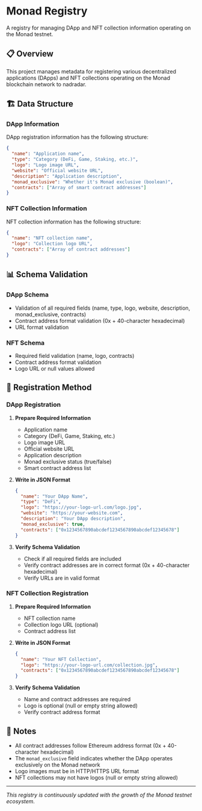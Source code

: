 # Monad Registry

A registry for managing DApp and NFT collection information operating on the Monad testnet.

## 📋 Overview

This project manages metadata for registering various decentralized applications (DApps) and NFT collections operating on the Monad blockchain network to nadradar.

## 🏗️ Data Structure

### DApp Information

DApp registration information has the following structure:

```json
{
  "name": "Application name",
  "type": "Category (DeFi, Game, Staking, etc.)",
  "logo": "Logo image URL",
  "website": "Official website URL",
  "description": "Application description",
  "monad_exclusive": "Whether it's Monad exclusive (boolean)",
  "contracts": ["Array of smart contract addresses"]
}
```

### NFT Collection Information

NFT collection information has the following structure:

```json
{
  "name": "NFT collection name",
  "logo": "Collection logo URL",
  "contracts": ["Array of contract addresses"]
}
```

## 📊 Schema Validation

### DApp Schema
- Validation of all required fields (name, type, logo, website, description, monad_exclusive, contracts)
- Contract address format validation (0x + 40-character hexadecimal)
- URL format validation

### NFT Schema
- Required field validation (name, logo, contracts)
- Contract address format validation
- Logo URL or null values allowed

## 🔧 Registration Method

### DApp Registration

1. **Prepare Required Information**
   - Application name
   - Category (DeFi, Game, Staking, etc.)
   - Logo image URL
   - Official website URL
   - Application description
   - Monad exclusive status (true/false)
   - Smart contract address list

2. **Write in JSON Format**
   ```json
   {
     "name": "Your DApp Name",
     "type": "DeFi",
     "logo": "https://your-logo-url.com/logo.jpg",
     "website": "https://your-website.com",
     "description": "Your DApp description",
     "monad_exclusive": true,
     "contracts": ["0x1234567890abcdef1234567890abcdef12345678"]
   }
   ```

3. **Verify Schema Validation**
   - Check if all required fields are included
   - Verify contract addresses are in correct format (0x + 40-character hexadecimal)
   - Verify URLs are in valid format

### NFT Collection Registration

1. **Prepare Required Information**
   - NFT collection name
   - Collection logo URL (optional)
   - Contract address list

2. **Write in JSON Format**
   ```json
   {
     "name": "Your NFT Collection",
     "logo": "https://your-logo-url.com/collection.jpg",
     "contracts": ["0x1234567890abcdef1234567890abcdef12345678"]
   }
   ```

3. **Verify Schema Validation**
   - Name and contract addresses are required
   - Logo is optional (null or empty string allowed)
   - Verify contract address format

## 📝 Notes

- All contract addresses follow Ethereum address format (0x + 40-character hexadecimal)
- The `monad_exclusive` field indicates whether the DApp operates exclusively on the Monad network
- Logo images must be in HTTP/HTTPS URL format
- NFT collections may not have logos (null or empty string allowed)

---

*This registry is continuously updated with the growth of the Monad testnet ecosystem.*

